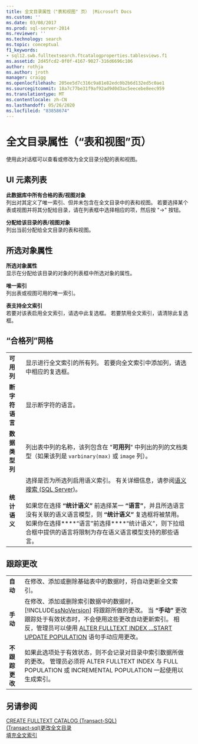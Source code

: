```yaml
---
title: 全文目录属性（"表和视图" 页） |Microsoft Docs
ms.custom: ''
ms.date: 03/08/2017
ms.prod: sql-server-2014
ms.reviewer: ''
ms.technology: search
ms.topic: conceptual
f1_keywords:
- sql12.swb.fulltextsearch.ftcatalogproperties.tablesviews.f1
ms.assetid: 2d45fcd2-0f0f-4167-9027-316d6696c106
author: rothja
ms.author: jroth
manager: craigg
ms.openlocfilehash: 205ee5d7c316c9a81e82edc0b2b6d132ed5c0ae1
ms.sourcegitcommit: 18a7c77be31f9af92ad9d0d3ac5eecebe8eec959
ms.translationtype: MT
ms.contentlocale: zh-CN
ms.lasthandoff: 05/26/2020
ms.locfileid: "83858674"
---
```

# <a name="full-text-catalog-properties-tables-and-views-page"></a>全文目录属性（“表和视图”页）
  使用此对话框可以查看或修改为全文目录分配的表和视图。  
  
## <a name="ui-element-list"></a>UI 元素列表  
 **此数据库中所有合格的表/视图对象**  
 列出对其定义了唯一索引、但并未包含在全文目录中的表和视图。 若要选择某个表或视图并将其分配给目录，请在列表框中选择相应的项，然后按 "->" 按钮。  
  
 **分配给该目录的表/视图对象**  
 列出当前分配给全文目录的表和视图。  
  
## <a name="selected-object-properties"></a>所选对象属性  
 **所选对象属性**  
 显示在分配给该目录的对象的列表框中所选对象的属性。  
  
 **唯一索引**  
 列出表或视图可用的唯一索引。  
  
 **表支持全文索引**  
 若要对该表启用全文索引，请选中此复选框。 若要禁用全文索引，请清除此复选框。  
  
## <a name="eligible-columns-grid"></a>“合格列”网格  
  
|||  
|-|-|  
|**可用列**|显示进行全文索引的所有列。 若要向全文索引中添加列，请选中相应的复选框。|  
|**断字符语言**|显示断字符的语言。|  
|**数据类型列**|列出表中列的名称，该列包含在 "**可用列**" 中列出的列的文档类型（如果该列是 `varbinary(max)` 或 `image` 列）。|  
|**统计语义**|选择是否为所选列启用语义索引。 有关详细信息，请参阅[语义搜索 (SQL Server)](../relational-databases/search/semantic-search-sql-server.md)。<br /><br /> 如果您在选择 **“统计语义”** 前选择某一 **“语言”**，并且所选语言没有关联的语义语言模型，则 **“统计语义”** 复选框将被禁用。 如果你在选择****“语言”前选择****“统计语义”，则下拉组合框中提供的语言将限制为存在语义语言模型支持的那些语言。|  
  
## <a name="track-changes"></a>跟踪更改  
  
|||  
|-|-|  
|**自动**|在修改、添加或删除基础表中的数据时，将自动更新全文索引。|  
|**手动**|在修改、添加或删除索引数据中的数据时， [!INCLUDE[ssNoVersion](../includes/ssnoversion-md.md)] 将跟踪所做的更改。 当 **“手动”** 更改跟踪处于有效状态时，不会使用这些更改自动更新索引。 相反，管理员可以使用 [ALTER FULLTEXT INDEX ...START UPDATE POPULATION](/sql/t-sql/statements/alter-fulltext-index-transact-sql) 语句手动应用更改。|  
|**不跟踪更改**|如果此选项处于有效状态，则不会记录对目录中索引数据所做的更改。 管理员必须将 ALTER FULLTEXT INDEX 与 FULL POPULATION 或 INCREMENTAL POPULATION 一起使用以生成索引。|  
  
## <a name="see-also"></a>另请参阅  
 [CREATE FULLTEXT CATALOG (Transact-SQL)](/sql/t-sql/statements/create-fulltext-catalog-transact-sql)   
 [&#40;Transact-sql&#41;更改全文目录](/sql/t-sql/statements/alter-fulltext-catalog-transact-sql)   
 [填充全文索引](../relational-databases/indexes/indexes.md)  
  
  
